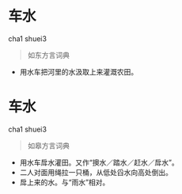 # 车水
cha1 shuei3
> 如东方言词典
- 用水车把河里的水汲取上来灌溉农田。

# 车水
cha1 shuei3
> 如皋方言词典
- 用水车戽水灌田。又作“擙水／踏水／赶水／戽水”。
- 二人对面用绳拉一只桶，从低处舀水向高处倒出。
- 戽上来的水。与“雨水”相对。
